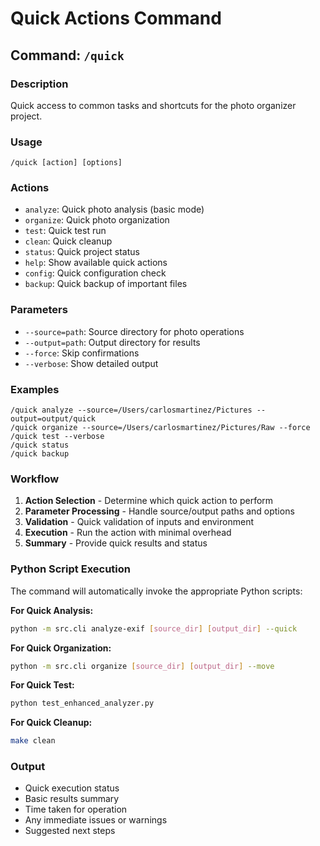 # Quick Actions Command

## Command: `/quick`

### Description
Quick access to common tasks and shortcuts for the photo organizer project.

### Usage
```
/quick [action] [options]
```

### Actions
- `analyze`: Quick photo analysis (basic mode)
- `organize`: Quick photo organization
- `test`: Quick test run
- `clean`: Quick cleanup
- `status`: Quick project status
- `help`: Show available quick actions
- `config`: Quick configuration check
- `backup`: Quick backup of important files

### Parameters
- `--source=path`: Source directory for photo operations
- `--output=path`: Output directory for results
- `--force`: Skip confirmations
- `--verbose`: Show detailed output

### Examples
```
/quick analyze --source=/Users/carlosmartinez/Pictures --output=output/quick
/quick organize --source=/Users/carlosmartinez/Pictures/Raw --force
/quick test --verbose
/quick status
/quick backup
```

### Workflow
1. **Action Selection** - Determine which quick action to perform
2. **Parameter Processing** - Handle source/output paths and options
3. **Validation** - Quick validation of inputs and environment
4. **Execution** - Run the action with minimal overhead
5. **Summary** - Provide quick results and status

### Python Script Execution
The command will automatically invoke the appropriate Python scripts:

**For Quick Analysis:**
```bash
python -m src.cli analyze-exif [source_dir] [output_dir] --quick
```

**For Quick Organization:**
```bash
python -m src.cli organize [source_dir] [output_dir] --move
```

**For Quick Test:**
```bash
python test_enhanced_analyzer.py
```

**For Quick Cleanup:**
```bash
make clean
```

### Output
- Quick execution status
- Basic results summary
- Time taken for operation
- Any immediate issues or warnings
- Suggested next steps 